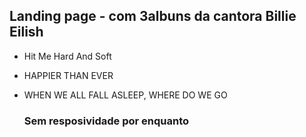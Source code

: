 ## Landing page - com 3albuns da cantora Billie Eilish
- Hit Me Hard And Soft
- HAPPIER THAN EVER
- WHEN WE ALL FALL ASLEEP, WHERE DO WE GO

  ### Sem resposividade por enquanto
